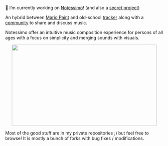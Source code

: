 🔭 I’m currently working on [Notessimo](https://notessimo.net)! (and also a [secret project](https://www.neonrumble.com/))

An hybrid between [Mario Paint](https://en.wikipedia.org/wiki/Mario_Paint) and old-school [tracker](https://en.wikipedia.org/wiki/Music_tracker) along with a [community](https://community.notessimo.net) to share and discuss music.

Notessimo offer an intuitive music composition experience for persons of all ages with a focus on simplicity and merging sounds with visuals.
<p align="center">
  <img width="462" height="260" src="https://user-images.githubusercontent.com/77518/197408874-b4f1c515-e894-42df-b66e-e2f9b7acbf23.gif">
</p>

Most of the good stuff are in my private repositories ;) but feel free to browse! It is mostly a bunch of forks with bug fixes / modifications. 
